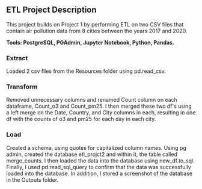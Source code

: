 ## ETL Project Description

This project builds on Project 1 by performing ETL on two CSV files that contain air pollution data from 8 cities between the years 2017 and 2020.


<b>Tools: PostgreSQL, PGAdmin, Jupyter Notebook, Python, Pandas.</b>

### Extract 
Loaded 2 csv files from the Resources folder using pd.read_csv.

### Transform
Removed unnecessary columns and renamed Count column on each dataframe, Count_o3 and Count_pm25. I then merged these two df's using a left merge on the Date, Country, and City columns in each, resulting in one df with the counts of o3 and pm25 for each day in each city.

### Load 
Created a schema, using quotes for capitalized column names. Using pg admin, created the database etl_projct2 and within it, the table called merge_counts. I then loaded the data into the database using new_df.to_sql. Finally, I used pd.read_sql_query to confirm that the data was successfully loaded into the database. In addition, I stored a screenshot of the database in the Outputs folder.

